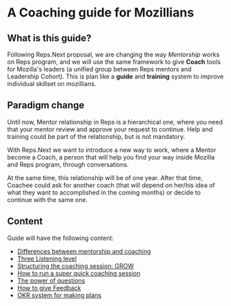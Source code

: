 # A Coaching guide for Mozillians

## What is this guide?

Following Reps.Next proposal, we are changing the way *Mentorship* works on Reps program, and we will use the same framework to give **Coach** tools for Mozilla's leaders (a unified group between Reps mentors and Leadership Cohort). This is plan like a **guide** and **training** system to improve individual skillset on mozillians.

## Paradigm change

Until now, Mentor relationship in Reps is a hierarchical one, where you need that your mentor review and approve your request to continue. Help and training could be part of the relationship, but is not mandatory.

With Reps.Next we want to introduce a new way to work, where a Mentor become a Coach, a person that will help you find your way inside Mozilla and Reps program, through conversations.

At the same time, this relationship will be of one year. After that time, Coachee could ask for another coach (that will depend on her/his idea of what they want to accomplished in the coming months) or decide to continue with the same one.

## Content

Guide will have the following content:

* [Differences between mentorship and coaching](diff_mentor_coach.md)
* [Three Listening level](3_listenings_levels.md)
* [Structuring the coaching session: GROW](coaching-session.md)
* [How to run a super quick coaching session](quick_coaching_session.md)
* [The power of questions](power_of_questions.md)
* [How to give Feedback](how-to-give-feedback.md)
* [OKR system for making plans](okrs.md)
